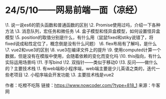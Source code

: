 # 24/5/10——网易前端一面（凉经）

\1. 说一说es6的箭头函数和普通函数的区别
\2. Promise使用过吗，介绍一下各种方法
\3. 消息队列，宏任务和微任务
\4. 盒子模型和怪异盒模型，如何设置怪异盒模型
\5. position的取值分别是什么，有什么用（鼠鼠fixed和stiky说错了，将fixed说成粘性定位了，概念倒是没有什么问题）
\6. flex布局有了解吗，是什么
\7. vue2和vue3的区别
\8. vue3在编译文件上的提升
\9. 使用computed计算一个数据，但是没有在模版中使用，会随着依赖的变化而变化吗
\10. this指向，有什么实际运用场景吗
\11. 手写bind
\12. 双指针——类似于移动0
\13. 反问——做什么的？主要技术栈
\1. 有web端和小程序端，web端主要是少儿英语之类的，迭代一些老项目
\2. 小程序端会开发功能
\3. 主要技术栈是vue2



作者：吃橙不吃陈
链接：https://www.nowcoder.com/?type=818_1
来源：牛客网
